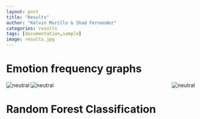 ```yaml
---
layout: post
title: "Results"
author: "Kelvin Murillo & Shad Fernandez"
categories: results
tags: [documentation,sample]
image: results.jpg
---
```


# Emotion frequency graphs

<img src="{{ site.github.url }}/assets/img/neutral1.jpg" alt="neutral" align="left">
<img src="{{ site.github.url }}/assets/img/neutral2.jpg" alt="neutral" align="middle">
<img src="{{ site.github.url }}/assets/img/neutral3.jpg" alt="neutral" align="right">



# Random Forest Classification